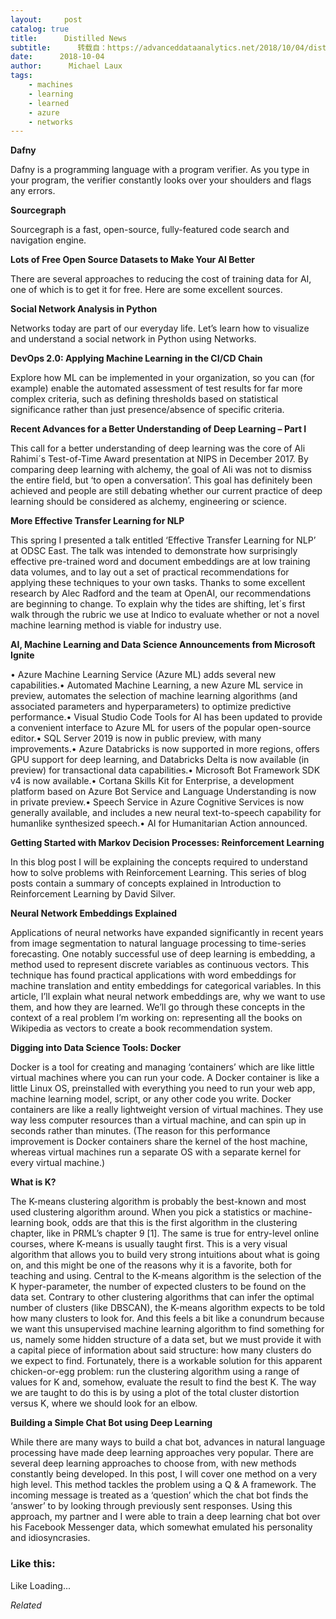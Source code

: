 ```yaml
---
layout:     post
catalog: true
title:      Distilled News
subtitle:      转载自：https://advanceddataanalytics.net/2018/10/04/distilled-news-876/
date:      2018-10-04
author:      Michael Laux
tags:
    - machines
    - learning
    - learned
    - azure
    - networks
---
```


**Dafny**

Dafny is a programming language with a program verifier. As you type in your program, the verifier constantly looks over your shoulders and flags any errors.

**Sourcegraph**

Sourcegraph is a fast, open-source, fully-featured code search and navigation engine.

**Lots of Free Open Source Datasets to Make Your AI Better**

There are several approaches to reducing the cost of training data for AI, one of which is to get it for free. Here are some excellent sources.

**Social Network Analysis in Python**

Networks today are part of our everyday life. Let’s learn how to visualize and understand a social network in Python using Networks.

**DevOps 2.0: Applying Machine Learning in the CI/CD Chain**

Explore how ML can be implemented in your organization, so you can (for example) enable the automated assessment of test results for far more complex criteria, such as defining thresholds based on statistical significance rather than just presence/absence of specific criteria.

**Recent Advances for a Better Understanding of Deep Learning – Part I**

This call for a better understanding of deep learning was the core of Ali Rahimi´s Test-of-Time Award presentation at NIPS in December 2017. By comparing deep learning with alchemy, the goal of Ali was not to dismiss the entire field, but ‘to open a conversation’. This goal has definitely been achieved and people are still debating whether our current practice of deep learning should be considered as alchemy, engineering or science.

**More Effective Transfer Learning for NLP**

This spring I presented a talk entitled ‘Effective Transfer Learning for NLP’ at ODSC East. The talk was intended to demonstrate how surprisingly effective pre-trained word and document embeddings are at low training data volumes, and to lay out a set of practical recommendations for applying these techniques to your own tasks. Thanks to some excellent research by Alec Radford and the team at OpenAI, our recommendations are beginning to change. To explain why the tides are shifting, let´s first walk through the rubric we use at Indico to evaluate whether or not a novel machine learning method is viable for industry use.

**AI, Machine Learning and Data Science Announcements from Microsoft Ignite**

• Azure Machine Learning Service (Azure ML) adds several new capabilities.• Automated Machine Learning, a new Azure ML service in preview, automates the selection of machine learning algorithms (and associated parameters and hyperparameters) to optimize predictive performance.• Visual Studio Code Tools for AI has been updated to provide a convenient interface to Azure ML for users of the popular open-source editor.• SQL Server 2019 is now in public preview, with many improvements.• Azure Databricks is now supported in more regions, offers GPU support for deep learning, and Databricks Delta is now available (in preview) for transactional data capabilities.• Microsoft Bot Framework SDK v4 is now available.• Cortana Skills Kit for Enterprise, a development platform based on Azure Bot Service and Language Understanding is now in private preview.• Speech Service in Azure Cognitive Services is now generally available, and includes a new neural text-to-speech capability for humanlike synthesized speech.• AI for Humanitarian Action announced.

**Getting Started with Markov Decision Processes: Reinforcement Learning**

In this blog post I will be explaining the concepts required to understand how to solve problems with Reinforcement Learning. This series of blog posts contain a summary of concepts explained in Introduction to Reinforcement Learning by David Silver.

**Neural Network Embeddings Explained**

Applications of neural networks have expanded significantly in recent years from image segmentation to natural language processing to time-series forecasting. One notably successful use of deep learning is embedding, a method used to represent discrete variables as continuous vectors. This technique has found practical applications with word embeddings for machine translation and entity embeddings for categorical variables. In this article, I’ll explain what neural network embeddings are, why we want to use them, and how they are learned. We’ll go through these concepts in the context of a real problem I’m working on: representing all the books on Wikipedia as vectors to create a book recommendation system.

**Digging into Data Science Tools: Docker**

Docker is a tool for creating and managing ‘containers’ which are like little virtual machines where you can run your code. A Docker container is like a little Linux OS, preinstalled with everything you need to run your web app, machine learning model, script, or any other code you write. Docker containers are like a really lightweight version of virtual machines. They use way less computer resources than a virtual machine, and can spin up in seconds rather than minutes. (The reason for this performance improvement is Docker containers share the kernel of the host machine, whereas virtual machines run a separate OS with a separate kernel for every virtual machine.)

**What is K?**

The K-means clustering algorithm is probably the best-known and most used clustering algorithm around. When you pick a statistics or machine-learning book, odds are that this is the first algorithm in the clustering chapter, like in PRML’s chapter 9 [1]. The same is true for entry-level online courses, where K-means is usually taught first. This is a very visual algorithm that allows you to build very strong intuitions about what is going on, and this might be one of the reasons why it is a favorite, both for teaching and using. Central to the K-means algorithm is the selection of the K hyper-parameter, the number of expected clusters to be found on the data set. Contrary to other clustering algorithms that can infer the optimal number of clusters (like DBSCAN), the K-means algorithm expects to be told how many clusters to look for. And this feels a bit like a conundrum because we want this unsupervised machine learning algorithm to find something for us, namely some hidden structure of a data set, but we must provide it with a capital piece of information about said structure: how many clusters do we expect to find. Fortunately, there is a workable solution for this apparent chicken-or-egg problem: run the clustering algorithm using a range of values for K and, somehow, evaluate the result to find the best K. The way we are taught to do this is by using a plot of the total cluster distortion versus K, where we should look for an elbow.

**Building a Simple Chat Bot using Deep Learning**

While there are many ways to build a chat bot, advances in natural language processing have made deep learning approaches very popular. There are several deep learning approaches to choose from, with new methods constantly being developed. In this post, I will cover one method on a very high level. This method tackles the problem using a Q & A framework. The incoming message is treated as a ‘question’ which the chat bot finds the ‘answer’ to by looking through previously sent responses. Using this approach, my partner and I were able to train a deep learning chat bot over his Facebook Messenger data, which somewhat emulated his personality and idiosyncrasies.





### Like this:

Like Loading...


*Related*

